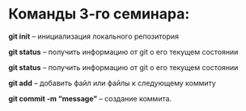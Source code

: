 # Команды 3-го семинара:

**git init** – инициализация локального репозитория

**git status** – получить информацию от git о его текущем состоянии

**git status** – получить информацию от git о его текущем состоянии

**git add** – добавить файл или файлы к следующему коммиту

**git commit -m “message”** – создание коммита.